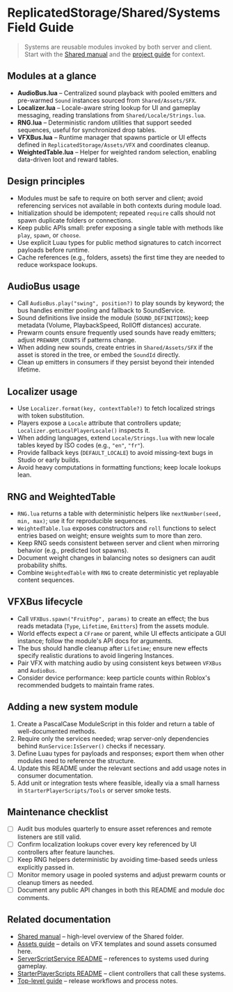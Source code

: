 # ReplicatedStorage/Shared/Systems Field Guide

> Systems are reusable modules invoked by both server and client. Start with the [Shared manual](../README.md) and the [project guide](../../../README.md) for context.

## Modules at a glance
- **AudioBus.lua** – Centralized sound playback with pooled emitters and pre-warmed `Sound` instances sourced from `Shared/Assets/SFX`.
- **Localizer.lua** – Locale-aware string lookup for UI and gameplay messaging, reading translations from `Shared/Locale/Strings.lua`.
- **RNG.lua** – Deterministic random utilities that support seeded sequences, useful for synchronized drop tables.
- **VFXBus.lua** – Runtime manager that spawns particle or UI effects defined in `ReplicatedStorage/Assets/VFX` and coordinates cleanup.
- **WeightedTable.lua** – Helper for weighted random selection, enabling data-driven loot and reward tables.

## Design principles
- Modules must be safe to require on both server and client; avoid referencing services not available in both contexts during module load.
- Initialization should be idempotent; repeated `require` calls should not spawn duplicate folders or connections.
- Keep public APIs small: prefer exposing a single table with methods like `play`, `spawn`, or `choose`.
- Use explicit Luau types for public method signatures to catch incorrect payloads before runtime.
- Cache references (e.g., folders, assets) the first time they are needed to reduce workspace lookups.

## AudioBus usage
- Call `AudioBus.play("swing", position?)` to play sounds by keyword; the bus handles emitter pooling and fallback to SoundService.
- Sound definitions live inside the module (`SOUND_DEFINITIONS`); keep metadata (Volume, PlaybackSpeed, RollOff distances) accurate.
- Prewarm counts ensure frequently used sounds have ready emitters; adjust `PREWARM_COUNTS` if patterns change.
- When adding new sounds, create entries in `Shared/Assets/SFX` if the asset is stored in the tree, or embed the `SoundId` directly.
- Clean up emitters in consumers if they persist beyond their intended lifetime.

## Localizer usage
- Use `Localizer.format(key, contextTable?)` to fetch localized strings with token substitution.
- Players expose a `Locale` attribute that controllers update; `Localizer.getLocalPlayerLocale()` inspects it.
- When adding languages, extend `Locale/Strings.lua` with new locale tables keyed by ISO codes (e.g., `"en"`, `"fr"`).
- Provide fallback keys (`DEFAULT_LOCALE`) to avoid missing-text bugs in Studio or early builds.
- Avoid heavy computations in formatting functions; keep locale lookups lean.

## RNG and WeightedTable
- `RNG.lua` returns a table with deterministic helpers like `nextNumber(seed, min, max)`; use it for reproducible sequences.
- `WeightedTable.lua` exposes constructors and `roll` functions to select entries based on weight; ensure weights sum to more than zero.
- Keep RNG seeds consistent between server and client when mirroring behavior (e.g., predicted loot spawns).
- Document weight changes in balancing notes so designers can audit probability shifts.
- Combine `WeightedTable` with `RNG` to create deterministic yet replayable content sequences.

## VFXBus lifecycle
- Call `VFXBus.spawn("FruitPop", params)` to create an effect; the bus reads metadata (`Type`, `Lifetime`, `Emitters`) from the assets module.
- World effects expect a `CFrame` or parent, while UI effects anticipate a GUI instance; follow the module's API docs for arguments.
- The bus should handle cleanup after `Lifetime`; ensure new effects specify realistic durations to avoid lingering Instances.
- Pair VFX with matching audio by using consistent keys between `VFXBus` and `AudioBus`.
- Consider device performance: keep particle counts within Roblox's recommended budgets to maintain frame rates.

## Adding a new system module
1. Create a PascalCase ModuleScript in this folder and return a table of well-documented methods.
2. Require only the services needed; wrap server-only dependencies behind `RunService:IsServer()` checks if necessary.
3. Define Luau types for payloads and responses; export them when other modules need to reference the structure.
4. Update this README under the relevant sections and add usage notes in consumer documentation.
5. Add unit or integration tests where feasible, ideally via a small harness in `StarterPlayerScripts/Tools` or server smoke tests.

## Maintenance checklist
- [ ] Audit bus modules quarterly to ensure asset references and remote listeners are still valid.
- [ ] Confirm localization lookups cover every key referenced by UI controllers after feature launches.
- [ ] Keep RNG helpers deterministic by avoiding time-based seeds unless explicitly passed in.
- [ ] Monitor memory usage in pooled systems and adjust prewarm counts or cleanup timers as needed.
- [ ] Document any public API changes in both this README and module doc comments.

## Related documentation
- [Shared manual](../README.md) – high-level overview of the Shared folder.
- [Assets guide](../../Assets/README.md) – details on VFX templates and sound assets consumed here.
- [ServerScriptService README](../../../ServerScriptService/README.md) – references to systems used during gameplay.
- [StarterPlayerScripts README](../../../StarterPlayer/StarterPlayerScripts/README.md) – client controllers that call these systems.
- [Top-level guide](../../../README.md) – release workflows and process notes.
